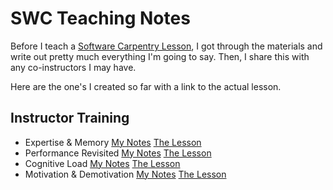 # SWC Teaching Notes

Before I teach a [Software Carpentry Lesson](http://software-carpentry.org/lessons/), I got through the materials and write out pretty much everything I'm going to say. Then, I share this with any co-instructors I may have. 

Here are the one's I created so far with a link to the actual lesson.

## Instructor Training 
- Expertise & Memory [My Notes](ExpertiseMemory.md)   [The Lesson](http://swcarpentry.github.io/instructor-training/07-memory/)
- Performance Revisited [My Notes](PerformanceRevisited.md)   [The Lesson](http://swcarpentry.github.io/instructor-training/09-performance/)
- Cognitive Load [My Notes](CognitiveLoad.md)   [The Lesson](http://swcarpentry.github.io/instructor-training/10-load/)
- Motivation & Demotivation [My Notes](Motivation.md)   [The Lesson](http://swcarpentry.github.io/instructor-training/18-motivation/)
